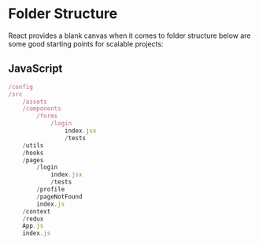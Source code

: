 # Folder Structure

React provides a blank canvas when it comes to folder structure below are some good starting points for scalable projects:

## JavaScript

```js
/config
/src
    /assets
    /components
        /forms
            /login
                index.jsx
                /tests
    /utils
    /hooks
    /pages
        /login
            index.jsx
            /tests
        /profile
        /pageNotFound
        index.js
    /context
    /redux
    App.js
    index.js
```
